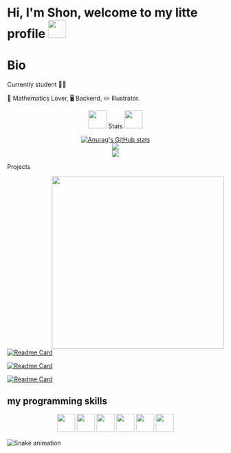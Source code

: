 <h1>Hi, I'm Shon, welcome to my litte profile <img src="https://i.postimg.cc/SRyYfFSG/2x.webp" height='42px'/></h1>

# Bio

Currently student 😶‍🌫️

🧮 Mathematics Lover,  🖥️ Backend, ✏️ Illustrator.  


<div align="center">
  
  <img src="https://i.postimg.cc/qq0yD6Ly/2x.webp" height='42px'/> Stats <img src="https://i.postimg.cc/qq0yD6Ly/2x.webp" height='42px'/>  
    
  [![Anurag's GitHub stats](https://github-readme-stats.vercel.app/api?username=shonsagoro&theme=nightowl&show_icons=true)](https://github.com/ShonSagoro) <br/>
   ![](https://github-readme-stats.vercel.app/api/top-langs/?username=shonsagoro&theme=nightowl&hide_border=false&include_all_commits=false&count_private=false&layout=compact)<br/>
  ![](https://github-readme-streak-stats.herokuapp.com/?user=shonsagoro&theme=nightowl&hide_border=false)
 
  
</div>

<div>
<p>Projects</p>
<img src="https://i.postimg.cc/Dy1psdcg/aaaaaaaaaa.png" align="right" width="400">

[![Readme Card](https://github-readme-stats.vercel.app/api/pin/?username=shonsagoro&repo=Artist-Page&theme=nightowl)](https://github.com/ShonSagoro/Artist-Page)

[![Readme Card](https://github-readme-stats.vercel.app/api/pin/?username=shonsagoro&repo=API_RMS&theme=nightowl)](https://github.com/ShonSagoro/API_RMS)
  
[![Readme Card](https://github-readme-stats.vercel.app/api/pin/?username=shonsagoro&repo=Chat-TCP&theme=nightowl)](https://github.com/ShonSagoro/Chat-TCP)

</div>

## my programming skills

<p align="center">
  <img src='https://i.postimg.cc/52zrYmKK/c.png' height='42px'/>
  <img src='https://i.postimg.cc/FKgnGH4j/java.png' height='42px'/>
  <img src='https://i.postimg.cc/43TSzhrf/javascript.png' height='42px'/>
  <img src='https://i.postimg.cc/76HtRrHj/mysql.png' height='42px'/>
  <img src='https://i.postimg.cc/J0gTtyNW/react.png' height='42px'/>
  <img src='https://i.postimg.cc/85ZXQXsc/springboot.png' height='42px'/>
<p>

![Snake animation](https://github.com/ShonSagoro/ShonSagoro/blob/output/github-contribution-grid-snake.svg)
